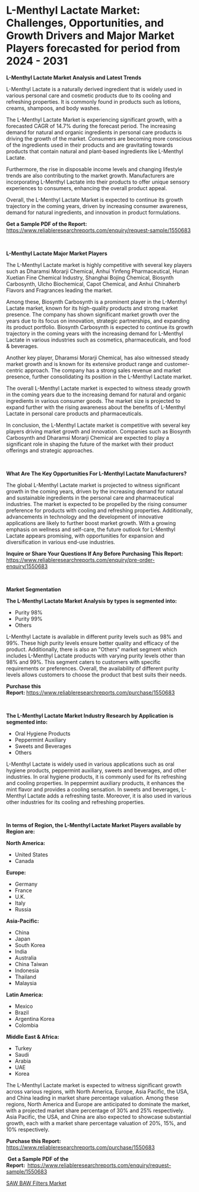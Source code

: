 <p><h1>L-Menthyl Lactate Market: Challenges, Opportunities, and Growth Drivers and Major Market Players forecasted for period from 2024 - 2031</h1></p><p><strong>L-Menthyl Lactate Market Analysis and Latest Trends</strong></p>
<p><p>L-Menthyl Lactate is a naturally derived ingredient that is widely used in various personal care and cosmetic products due to its cooling and refreshing properties. It is commonly found in products such as lotions, creams, shampoos, and body washes.</p><p>The L-Menthyl Lactate Market is experiencing significant growth, with a forecasted CAGR of 14.7% during the forecast period. The increasing demand for natural and organic ingredients in personal care products is driving the growth of the market. Consumers are becoming more conscious of the ingredients used in their products and are gravitating towards products that contain natural and plant-based ingredients like L-Menthyl Lactate.</p><p>Furthermore, the rise in disposable income levels and changing lifestyle trends are also contributing to the market growth. Manufacturers are incorporating L-Menthyl Lactate into their products to offer unique sensory experiences to consumers, enhancing the overall product appeal.</p><p>Overall, the L-Menthyl Lactate Market is expected to continue its growth trajectory in the coming years, driven by increasing consumer awareness, demand for natural ingredients, and innovation in product formulations.</p></p>
<p><strong>Get a Sample PDF of the Report:&nbsp;</strong> <a href="https://www.reliableresearchreports.com/enquiry/request-sample/1550683">https://www.reliableresearchreports.com/enquiry/request-sample/1550683</a></p>
<p>&nbsp;</p>
<p><strong>L-Menthyl Lactate Major Market Players</strong></p>
<p><p>The L-Menthyl Lactate market is highly competitive with several key players such as Dharamsi Morarji Chemical, Anhui Yinfeng Pharmaceutical, Hunan Xuetian Fine Chemical Industry, Shanghai Bojing Chemical, Biosynth Carbosynth, Ulcho Biochemical, Capot Chemical, and Anhui Chinaherb Flavors and Fragrances leading the market.</p><p>Among these, Biosynth Carbosynth is a prominent player in the L-Menthyl Lactate market, known for its high-quality products and strong market presence. The company has shown significant market growth over the years due to its focus on innovation, strategic partnerships, and expanding its product portfolio. Biosynth Carbosynth is expected to continue its growth trajectory in the coming years with the increasing demand for L-Menthyl Lactate in various industries such as cosmetics, pharmaceuticals, and food & beverages.</p><p>Another key player, Dharamsi Morarji Chemical, has also witnessed steady market growth and is known for its extensive product range and customer-centric approach. The company has a strong sales revenue and market presence, further consolidating its position in the L-Menthyl Lactate market.</p><p>The overall L-Menthyl Lactate market is expected to witness steady growth in the coming years due to the increasing demand for natural and organic ingredients in various consumer goods. The market size is projected to expand further with the rising awareness about the benefits of L-Menthyl Lactate in personal care products and pharmaceuticals.</p><p>In conclusion, the L-Menthyl Lactate market is competitive with several key players driving market growth and innovation. Companies such as Biosynth Carbosynth and Dharamsi Morarji Chemical are expected to play a significant role in shaping the future of the market with their product offerings and strategic approaches.</p></p>
<p>&nbsp;</p>
<p><strong>What Are The Key Opportunities For L-Menthyl Lactate Manufacturers?</strong></p>
<p><p>The global L-Menthyl Lactate market is projected to witness significant growth in the coming years, driven by the increasing demand for natural and sustainable ingredients in the personal care and pharmaceutical industries. The market is expected to be propelled by the rising consumer preference for products with cooling and refreshing properties. Additionally, advancements in technology and the development of innovative applications are likely to further boost market growth. With a growing emphasis on wellness and self-care, the future outlook for L-Menthyl Lactate appears promising, with opportunities for expansion and diversification in various end-use industries.</p></p>
<p><strong>Inquire or Share Your Questions If Any Before Purchasing This Report:</strong> <a href="https://www.reliableresearchreports.com/enquiry/pre-order-enquiry/1550683">https://www.reliableresearchreports.com/enquiry/pre-order-enquiry/1550683</a></p>
<p>&nbsp;</p>
<p><strong>Market Segmentation</strong></p>
<p><strong>The L-Menthyl Lactate Market Analysis by types is segmented into:</strong></p>
<p><ul><li>Purity 98%</li><li>Purity 99%</li><li>Others</li></ul></p>
<p><p>L-Menthyl Lactate is available in different purity levels such as 98% and 99%. These high purity levels ensure better quality and efficacy of the product. Additionally, there is also an "Others" market segment which includes L-Menthyl Lactate products with varying purity levels other than 98% and 99%. This segment caters to customers with specific requirements or preferences. Overall, the availability of different purity levels allows customers to choose the product that best suits their needs.</p></p>
<p><strong>Purchase this Report:&nbsp;</strong><a href="https://www.reliableresearchreports.com/purchase/1550683">https://www.reliableresearchreports.com/purchase/1550683</a></p>
<p>&nbsp;</p>
<p><strong>The L-Menthyl Lactate Market Industry Research by Application is segmented into:</strong></p>
<p><ul><li>Oral Hygiene Products</li><li>Peppermint Auxiliary</li><li>Sweets and Beverages</li><li>Others</li></ul></p>
<p><p>L-Menthyl Lactate is widely used in various applications such as oral hygiene products, peppermint auxiliary, sweets and beverages, and other industries. In oral hygiene products, it is commonly used for its refreshing and cooling properties. In peppermint auxiliary products, it enhances the mint flavor and provides a cooling sensation. In sweets and beverages, L-Menthyl Lactate adds a refreshing taste. Moreover, it is also used in various other industries for its cooling and refreshing properties.</p></p>
<p>&nbsp;</p>
<p><strong>In terms of Region, the L-Menthyl Lactate Market Players available by Region are:</strong></p>
<p>
    <p> <strong> North America: </strong>
        <ul>
            <li>United States</li>
            <li>Canada</li>
        </ul>
        </p> 
    <p> <strong> Europe: </strong>
        <ul>
            <li>Germany</li>
            <li>France</li>
            <li>U.K.</li>
            <li>Italy</li>
            <li>Russia</li>
        </ul>
        </p> 
    <p> <strong> Asia-Pacific: </strong>
        <ul>
            <li>China</li>
            <li>Japan</li>
            <li>South Korea</li>
            <li>India</li>
            <li>Australia</li>
            <li>China Taiwan</li>
            <li>Indonesia</li>
            <li>Thailand</li>
            <li>Malaysia</li>
        </ul>
        </p> 
    <p> <strong> Latin America: </strong>
        <ul>
            <li>Mexico</li>
            <li>Brazil</li>
            <li>Argentina Korea</li>
            <li>Colombia</li>
        </ul>
        </p> 
    <p> <strong> Middle East & Africa: </strong>
        <ul>
            <li>Turkey</li>
            <li>Saudi</li>
            <li>Arabia</li>
            <li>UAE</li>
            <li>Korea</li>
        </ul>
    </p>
    </p>
<p><p>The L-Menthyl Lactate market is expected to witness significant growth across various regions, with North America, Europe, Asia Pacific, the USA, and China leading in market share percentage valuation. Among these regions, North America and Europe are anticipated to dominate the market, with a projected market share percentage of 30% and 25% respectively. Asia Pacific, the USA, and China are also expected to showcase substantial growth, each with a market share percentage valuation of 20%, 15%, and 10% respectively.</p></p>
<p><strong>Purchase this Report: </strong><a href="https://www.reliableresearchreports.com/purchase/1550683">https://www.reliableresearchreports.com/purchase/1550683</a></p>
<p>&nbsp;<strong>Get a Sample PDF of the Report:&nbsp;&nbsp;</strong><a href="https://www.reliableresearchreports.com/enquiry/request-sample/1550683">https://www.reliableresearchreports.com/enquiry/request-sample/1550683</a></p>
<p><strong></strong></p>
<p><p><a href="https://chivalrous-flock-a86.notion.site/SAW-BAW-Filters-Market-Size-and-Growth-Market-Segmentation-Regional-and-Country-Breakdowns-and-Ma-8ed86573c5944594b3c36969a21a0082">SAW BAW Filters Market</a></p></p>